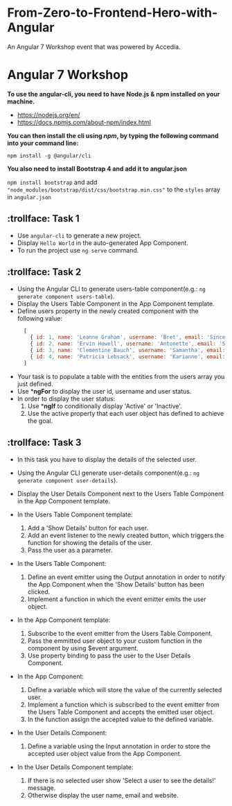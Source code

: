 # From-Zero-to-Frontend-Hero-with-Angular
An Angular 7 Workshop event that was powered by Accedia.

# Angular 7 Workshop

**To use the angular-cli, you need to have Node.js & npm installed on your machine.**
* https://nodejs.org/en/
* https://docs.npmjs.com/about-npm/index.html

**You can then install the cli using *npm*, by typing the following command into your command line:**

`npm install -g @angular/cli`

**You also need to install Bootstrap 4 and add it to angular.json**

 `npm install bootstrap` and add `"node_modules/bootstrap/dist/css/bootstrap.min.css"` to the `styles` array in `angular.json`

## :trollface: Task 1
* Use `angular-cli` to generate a new project.
* Display `Hello World` in the auto-generated App Component.
* To run the project use `ng serve` command.

## :trollface: Task 2
* Using the Angular CLI to generate users-table component(e.g.: `ng generate component users-table`).
* Display the Users Table Component in the App Component template.
* Define users property in the newly created component with the following value:
  ```javascript
    [
      { id: 1, name: 'Leanne Graham', username: 'Bret', email: 'Sincere@april.biz', active: true, website: 'hildegard.org' },
      { id: 2, name: 'Ervin Howell', username: 'Antonette', email: 'Shanna@melissa.tv', active: true, website: 'anastasia.net' },
      { id: 3, name: 'Clementine Bauch', username: 'Samantha', email: 'Nathan@yesenia.net', active: false, website: 'ramiro.info' },
      { id: 4, name: 'Patricia Lebsack', username: 'Karianne', email: 'Julianne.OConner@kory.org', active: true, website: 'kale.biz' }
    ]
  ```
* Your task is to populate a table with the entities from the users array you just defined.
* Use ***ngFor** to display the user id, username and user status.
* In order to display the user status:
    1. Use ***ngIf** to conditionally display 'Active' or 'Inactive'.
    2. Use the active property that each user object has defined to achieve the goal.

## :trollface: Task 3
* In this task you have to display the details of the selected user.
* Using the Angular CLI generate user-details component(e.g.: `ng generate component user-details`).
* Display the User Details Component next to the Users Table Component in the App Component template.
* In the Users Table Component template:
    1. Add a 'Show Details' button for each user.
    2. Add an event listener to the newly created button, which triggers the function for showing the details of the user.
    3. Pass the user as a parameter.

* In the Users Table Component:
    1. Define an event emitter using the Output annotation in order to notify the App Component when the 'Show Details' button has been clicked.
    2. Implement a function in which the event emitter emits the user object.

* In the App Component template:
    1. Subscribe to the event emitter from the Users Table Component.
    2. Pass the emmitted user object to your custom function in the component by using $event argument.
    3. Use property binding to pass the user to the User Details Component.

* In the App Component:
    1. Define a variable which will store the value of the currently selected user.
    2. Implement a function which is subscribed to the event emitter from the Users Table Component and accepts the emitted user object.
    3. In the function assign the accepted value to the defined variable.

* In the User Details Component:
    1. Define a variable using the Input annotation in order to store the accepted user object value from the App Component.

* In the User Details Component template:
    1. If there is no selected user show 'Select a user to see the details!' message.
    2. Otherwise display the user name, email and website.

